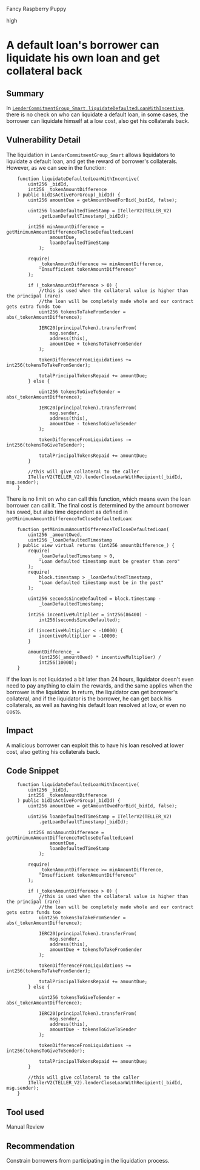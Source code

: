 Fancy Raspberry Puppy

high

# A default loan's borrower can liquidate his own loan and get collateral back

## Summary
In [`LenderCommitmentGroup_Smart.liquidateDefaultedLoanWithIncentive`](https://github.com/sherlock-audit/2024-04-teller-finance/blob/main/teller-protocol-v2-audit-2024/packages/contracts/contracts/LenderCommitmentForwarder/extensions/LenderCommitmentGroup/LenderCommitmentGroup_Smart.sol#L422), there is no check on who can liquidate a default loan, in some cases, the borrower can liquidate himself at a low cost, also get his collaterals back.

## Vulnerability Detail
The liquidation in `LenderCommitmentGroup_Smart` allows liquidators to liquidate a default loan, and get the reward of borrower's collaterals. However, as we can see in the function:

```solidity
    function liquidateDefaultedLoanWithIncentive(
        uint256 _bidId,
        int256 _tokenAmountDifference
    ) public bidIsActiveForGroup(_bidId) {
        uint256 amountDue = getAmountOwedForBid(_bidId, false);

        uint256 loanDefaultedTimeStamp = ITellerV2(TELLER_V2)
            .getLoanDefaultTimestamp(_bidId);

        int256 minAmountDifference = getMinimumAmountDifferenceToCloseDefaultedLoan(
                amountDue,
                loanDefaultedTimeStamp
            );

        require(
            _tokenAmountDifference >= minAmountDifference,
            "Insufficient tokenAmountDifference"
        );

        if (_tokenAmountDifference > 0) {
            //this is used when the collateral value is higher than the principal (rare)
            //the loan will be completely made whole and our contract gets extra funds too
            uint256 tokensToTakeFromSender = abs(_tokenAmountDifference);

            IERC20(principalToken).transferFrom(
                msg.sender,
                address(this),
                amountDue + tokensToTakeFromSender
            );

            tokenDifferenceFromLiquidations += int256(tokensToTakeFromSender);

            totalPrincipalTokensRepaid += amountDue;
        } else {
           
            uint256 tokensToGiveToSender = abs(_tokenAmountDifference);

            IERC20(principalToken).transferFrom(
                msg.sender,
                address(this),
                amountDue - tokensToGiveToSender
            );

            tokenDifferenceFromLiquidations -= int256(tokensToGiveToSender);

            totalPrincipalTokensRepaid += amountDue;
        }

        //this will give collateral to the caller
        ITellerV2(TELLER_V2).lenderCloseLoanWithRecipient(_bidId, msg.sender);
    }
```

There is no limit on who can call this function, which means even the loan borrower can call it. The final cost is determined by the amount borrower has owed, but also time dependent as defined in `getMinimumAmountDifferenceToCloseDefaultedLoan`:

```solidity
    function getMinimumAmountDifferenceToCloseDefaultedLoan(
        uint256 _amountOwed,
        uint256 _loanDefaultedTimestamp
    ) public view virtual returns (int256 amountDifference_) {
        require(
            _loanDefaultedTimestamp > 0,
            "Loan defaulted timestamp must be greater than zero"
        );
        require(
            block.timestamp > _loanDefaultedTimestamp,
            "Loan defaulted timestamp must be in the past"
        );

        uint256 secondsSinceDefaulted = block.timestamp -
            _loanDefaultedTimestamp;
 
        int256 incentiveMultiplier = int256(86400) -
            int256(secondsSinceDefaulted);

        if (incentiveMultiplier < -10000) {
            incentiveMultiplier = -10000;
        }

        amountDifference_ =
            (int256(_amountOwed) * incentiveMultiplier) /
            int256(10000);
    }
```

If the loan is not liquidated a bit later than 24 hours, liquidator doesn't even need to pay anything to claim the rewards, and the same applies when the borrower is the liquidator. In return, the liquidator can get borrower's collateral, and if the liquidator is the borrower, he can get back his collaterals, as well as having his default loan resolved at low, or even no costs.

## Impact
A malicious borrower can exploit this to have his loan resolved at lower cost, also getting his collaterals back.

## Code Snippet
```solidity
    function liquidateDefaultedLoanWithIncentive(
        uint256 _bidId,
        int256 _tokenAmountDifference
    ) public bidIsActiveForGroup(_bidId) {
        uint256 amountDue = getAmountOwedForBid(_bidId, false);

        uint256 loanDefaultedTimeStamp = ITellerV2(TELLER_V2)
            .getLoanDefaultTimestamp(_bidId);

        int256 minAmountDifference = getMinimumAmountDifferenceToCloseDefaultedLoan(
                amountDue,
                loanDefaultedTimeStamp
            );

        require(
            _tokenAmountDifference >= minAmountDifference,
            "Insufficient tokenAmountDifference"
        );

        if (_tokenAmountDifference > 0) {
            //this is used when the collateral value is higher than the principal (rare)
            //the loan will be completely made whole and our contract gets extra funds too
            uint256 tokensToTakeFromSender = abs(_tokenAmountDifference);

            IERC20(principalToken).transferFrom(
                msg.sender,
                address(this),
                amountDue + tokensToTakeFromSender
            );

            tokenDifferenceFromLiquidations += int256(tokensToTakeFromSender);

            totalPrincipalTokensRepaid += amountDue;
        } else {
           
            uint256 tokensToGiveToSender = abs(_tokenAmountDifference);

            IERC20(principalToken).transferFrom(
                msg.sender,
                address(this),
                amountDue - tokensToGiveToSender
            );

            tokenDifferenceFromLiquidations -= int256(tokensToGiveToSender);

            totalPrincipalTokensRepaid += amountDue;
        }

        //this will give collateral to the caller
        ITellerV2(TELLER_V2).lenderCloseLoanWithRecipient(_bidId, msg.sender);
    }
```

## Tool used

Manual Review

## Recommendation
Constrain borrowers from participating in the liquidation process.
